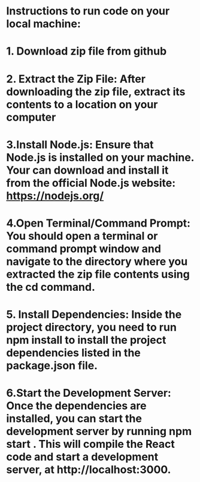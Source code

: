 # Instructions to run code on your local machine:

# 1. Download zip file from github

# 2. Extract the Zip File: After downloading the zip file, extract its contents to a location on your computer

# 3.Install Node.js: Ensure that Node.js is installed on your machine. Your can download and install it from the official Node.js website: https://nodejs.org/

# 4.Open Terminal/Command Prompt: You should open a terminal or command prompt window and navigate to the directory where you extracted the zip file contents using the cd command.

# 5. Install Dependencies: Inside the project directory, you need to run npm install to install the project dependencies listed in the package.json file.

# 6.Start the Development Server: Once the dependencies are installed, you can start the development server by running npm start . This will compile the React code and start a development server, at http://localhost:3000.
